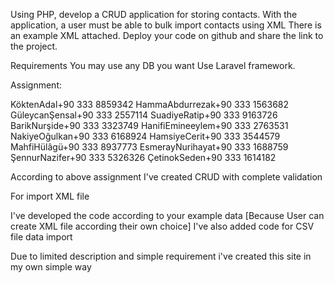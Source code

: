 Using PHP, develop a CRUD application for storing contacts.
With the application, a user must be able to bulk import contacts using XML
There is an example XML attached.
Deploy your code on github and share the link to the project.

Requirements
You may use any DB you want
Use Laravel framework.


Assignment:

KöktenAdal+90 333 8859342
HammaAbdurrezak+90 333 1563682
GüleycanŞensal+90 333 2557114
SuadiyeRatip+90 333 9163726
BarikNurşide+90 333 3323749
HanifiEmineeylem+90 333 2763531
NakiyeOğulkan+90 333 6168924
HamsiyeCerit+90 333 3544579
MahfiHülâgü+90 333 8937773
EsmerayNurihayat+90 333 1688759
ŞennurNazifer+90 333 5326326
ÇetinokSeden+90 333 1614182



According to above assignment
I've created CRUD with complete validation

For import XML file

I've developed the code according to your example data [Because User can create XML file according their own choice]
I've also added code for CSV file data import

Due to limited description and simple requirement i've created this site in my own simple way
